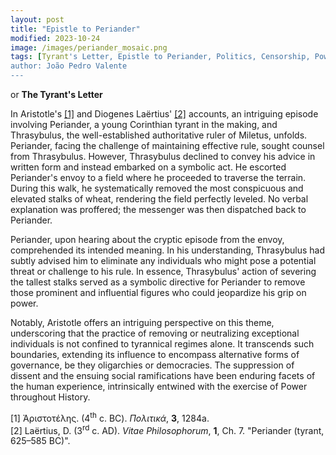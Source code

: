 ```yaml
---
layout: post
title: "Epistle to Periander"
modified: 2023-10-24
image: /images/periander_mosaic.png
tags: [Tyrant's Letter, Epistle to Periander, Politics, Censorship, Power Dynamics]
author: João Pedro Valente
---
```


or **The Tyrant's Letter**

In Aristotle's <a href = "https://www.perseus.tufts.edu/hopper/text?doc=Perseus:text:1999.01.0058:book=3:section=1284a&highlight=periander" target="_blank">[1]</a> and Diogenes Laërtius' <a href = "https://penelope.uchicago.edu/Thayer/E/Roman/Texts/Diogenes_Laertius/Lives_of_the_Eminent_Philosophers/1/Periander*.html" target="_blank">[2]</a> accounts, an intriguing episode involving Periander, a young Corinthian tyrant in the making, and Thrasybulus, the well-established authoritative ruler of Miletus, unfolds. Periander, facing the challenge of maintaining effective rule, sought counsel from Thrasybulus. However, Thrasybulus declined to convey his advice in written form and instead embarked on a symbolic act. He escorted Periander's envoy to a field where he proceeded to traverse the terrain. During this walk, he systematically removed the most conspicuous and elevated stalks of wheat, rendering the field perfectly leveled. No verbal explanation was proffered; the messenger was then dispatched back to Periander.

Periander, upon hearing about the cryptic episode from the envoy, comprehended its intended meaning. In his understanding, Thrasybulus had subtly advised him to eliminate any individuals who might pose a potential threat or challenge to his rule. In essence, Thrasybulus' action of severing the tallest stalks served as a symbolic directive for Periander to remove those prominent and influential figures who could jeopardize his grip on power.

Notably, Aristotle offers an intriguing perspective on this theme, underscoring that the practice of removing or neutralizing exceptional individuals is not confined to tyrannical regimes alone. It transcends such boundaries, extending its influence to encompass alternative forms of governance, be they oligarchies or democracies. The suppression of dissent and the ensuing social ramifications have been enduring facets of the human experience, intrinsically entwined with the exercise of Power throughout History.


[1] Ἀριστοτέλης. (4<sup>th</sup> c. BC). *Πολιτικά*, **3**, 1284a.<br>
[2] Laërtius, D. (3<sup>rd</sup> c. AD). *Vitae Philosophorum*, **1**, Ch. 7. "Periander (tyrant, 625–585 BC)".
